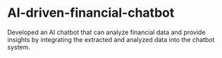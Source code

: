 # AI-driven-financial-chatbot
Developed an AI chatbot that can analyze financial data and provide insights by integrating the extracted and analyzed data into the chatbot system.
